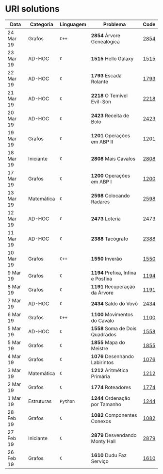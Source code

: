 # URI solutions

| Data      | Categoria  | Linguagem | Problema                                | Code          | 
|-----------|------------|-----------|-----------------------------------------|---------------|
| 24 Mar 19 | Grafos     | `C++`     | **2854** Árvore Genealógica             | [2854](2854)  |
| 23 Mar 19 | AD-HOC     | `C`       | **1515** Hello Galaxy                   | [1515](1515)  |
| 22 Mar 19 | AD-HOC     | `C`       | **1793** Escada Rolante                 | [1793](1793)  |
| 21 Mar 19 | AD-HOC     | `C`       | **2218** O Temível Evil-Son             | [2218](2218)  |
| 20 Mar 19 | AD-HOC     | `C`       | **2423** Receita de Bolo                | [2423](2423)  |
| 19 Mar 19 | Grafos     | `C`       | **1201** Operações em ABP II            | [1201](1201)  |
| 18 Mar 19 | Iniciante  | `C`       | **2808** Mais Cavalos                   | [2808](2808)  |
| 17 Mar 19 | Grafos     | `C`       | **1200** Operações em ABP I             | [1200](1200)  |
| 13 Mar 19 | Matemática | `C`       | **2598** Colocando Radares              | [2598](2598)  |
| 12 Mar 19 | AD-HOC     | `C`       | **2473** Loteria                        | [2473](2473)  |
| 11 Mar 19 | AD-HOC     | `C`       | **2388** Tacógrafo                      | [2388](2388)  |
| 10 Mar 19 | Grafos     | `C++`     | **1550** Inverão                        | [1550](1550)  |
| 9 Mar 19  | Grafos     | `C`       | **1194** Prefixa, Infixa e Posfixa      | [1194](1194)  |
| 8 Mar 19  | Grafos     | `C`       | **1191** Recuperação da Árvore          | [1191](1191)  |
| 7 Mar 19  | AD-HOC     | `C`       | **2434** Saldo do Vovô                  | [2434](2434)  |
| 6 Mar 19  | Grafos     | `C++`     | **1100** Movimentos do Cavalo           | [1100](1100)  |
| 5 Mar 19  | AD-HOC     | `C`       | **1558** Soma de Dois Quadrados         | [1558](1558)  |
| 5 Mar 19  | Grafos     | `C`       | **1855** Mapa do Meistre                | [1855](1855)  |
| 4 Mar 19  | Grafos     | `C`       | **1076** Desenhando Labirintos          | [1076](1076)  |
| 3 Mar 19  | Matemática | `C`       | **1212** Aritmética Primária            | [1212](1212)  |
| 2 Mar 19  | Grafos     | `C`       | **1774** Roteadores                     | [1774](1774)  |
| 1 Mar 19  | Estruturas | `Python`  | **1244** Ordenação por Tamanho          | [1244](1244)  |
| 28 Feb 19 | Grafos     | `C`       | **1082** Componentes Conexos            | [1082](1082)  |
| 27 Feb 19 | Iniciante  | `C`       | **2879** Desvendando Monty Hall         | [2879](2879)  |
| 26 Feb 19 | Grafos     | `C`       | **1610** Dudu Faz Serviço               | [1610](1610)  |